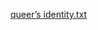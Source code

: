 
[queer’s identity.txt](https://github.com/juuliaalonso/queer-s-identity/files/14026694/queer.s.identity.txt)


